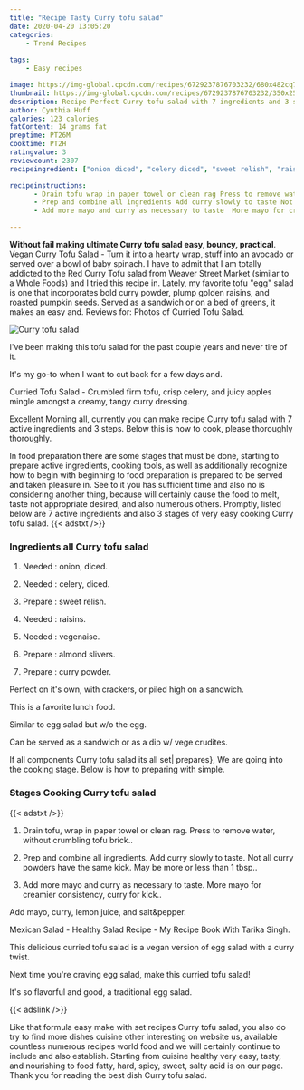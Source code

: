 ```yaml
---
title: "Recipe Tasty Curry tofu salad"
date: 2020-04-20 13:05:20
categories:
    - Trend Recipes
    
tags:
    - Easy recipes

image: https://img-global.cpcdn.com/recipes/6729237876703232/680x482cq70/curry-tofu-salad-recipe-main-photo.jpg
thumbnail: https://img-global.cpcdn.com/recipes/6729237876703232/350x250cq70/curry-tofu-salad-recipe-main-photo.jpg
description: Recipe Perfect Curry tofu salad with 7 ingredients and 3 stages of easy cooking.
author: Cynthia Huff
calories: 123 calories
fatContent: 14 grams fat
preptime: PT26M
cooktime: PT2H
ratingvalue: 3
reviewcount: 2307
recipeingredient: ["onion diced", "celery diced", "sweet relish", "raisins", "vegenaise", "almond slivers", "curry powder"]

recipeinstructions: 
      - Drain tofu wrap in paper towel or clean rag Press to remove water without crumbling tofu brick 
      - Prep and combine all ingredients Add curry slowly to taste Not all curry powders have the same kick May be more or less than 1 tbsp 
      - Add more mayo and curry as necessary to taste  More mayo for creamier consistency curry for kick

---
```




**Without fail making ultimate Curry tofu salad easy, bouncy, practical**. Vegan Curry Tofu Salad - Turn it into a hearty wrap, stuff into an avocado or served over a bowl of baby spinach. I have to admit that I am totally addicted to the Red Curry Tofu salad from Weaver Street Market (similar to a Whole Foods) and I tried this recipe in. Lately, my favorite tofu &#34;egg&#34; salad is one that incorporates bold curry powder, plump golden raisins, and roasted pumpkin seeds. Served as a sandwich or on a bed of greens, it makes an easy and. Reviews for: Photos of Curried Tofu Salad.


![Curry tofu salad](https://img-global.cpcdn.com/recipes/6729237876703232/680x482cq70/curry-tofu-salad-recipe-main-photo.jpg "Curry tofu salad")



I&#39;ve been making this tofu salad for the past couple years and never tire of it.

It&#39;s my go-to when I want to cut back for a few days and.

Curried Tofu Salad - Crumbled firm tofu, crisp celery, and juicy apples mingle amongst a creamy, tangy curry dressing.


Excellent Morning all, currently you can make recipe Curry tofu salad with 7 active ingredients and 3 steps. Below this is how to cook, please thoroughly thoroughly.

In food preparation there are some stages that must be done, starting to prepare active ingredients, cooking tools, as well as additionally recognize how to begin with beginning to food preparation is prepared to be served and taken pleasure in. See to it you has sufficient time and also no is considering another thing, because will certainly cause the food to melt, taste not appropriate desired, and also numerous others. Promptly, listed below are 7 active ingredients and also 3 stages of very easy cooking Curry tofu salad.
{{< adstxt />}}

### Ingredients all Curry tofu salad


1. Needed  : onion, diced.

1. Needed  : celery, diced.

1. Prepare  : sweet relish.

1. Needed  : raisins.

1. Needed  : vegenaise.

1. Prepare  : almond slivers.

1. Prepare  : curry powder.


Perfect on it&#39;s own, with crackers, or piled high on a sandwich.

This is a favorite lunch food.

Similar to egg salad but w/o the egg.

Can be served as a sandwich or as a dip w/ vege crudites.


If all components Curry tofu salad its all set| prepares}, We are going into the cooking stage. Below is how to preparing with simple.

### Stages Cooking Curry tofu salad

{{< adstxt />}}


1. Drain tofu, wrap in paper towel or clean rag. Press to remove water, without crumbling tofu brick..



1. Prep and combine all ingredients. Add curry slowly to taste. Not all curry powders have the same kick. May be more or less than 1 tbsp..



1. Add more mayo and curry as necessary to taste.  More mayo for creamier consistency, curry for kick..




Add mayo, curry, lemon juice, and salt&amp;pepper.

Mexican Salad - Healthy Salad Recipe - My Recipe Book With Tarika Singh.

This delicious curried tofu salad is a vegan version of egg salad with a curry twist.

Next time you&#39;re craving egg salad, make this curried tofu salad!

It&#39;s so flavorful and good, a traditional egg salad.


{{< adslink />}}

Like that formula easy make with set recipes Curry tofu salad, you also do try to find more dishes cuisine other interesting on website us, available countless numerous recipes world food and we will certainly continue to include and also establish. Starting from cuisine healthy very easy, tasty, and nourishing to food fatty, hard, spicy, sweet, salty acid is on our page. Thank you for reading the best dish Curry tofu salad.
